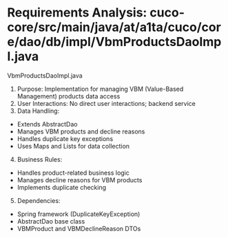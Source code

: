 # Requirements Analysis: cuco-core/src/main/java/at/a1ta/cuco/core/dao/db/impl/VbmProductsDaoImpl.java

VbmProductsDaoImpl.java
1. Purpose: Implementation for managing VBM (Value-Based Management) products data access
2. User Interactions: No direct user interactions; backend service
3. Data Handling:
- Extends AbstractDao
- Manages VBM products and decline reasons
- Handles duplicate key exceptions
- Uses Maps and Lists for data collection
4. Business Rules:
- Handles product-related business logic
- Manages decline reasons for VBM products
- Implements duplicate checking
5. Dependencies:
- Spring framework (DuplicateKeyException)
- AbstractDao base class
- VBMProduct and VBMDeclineReason DTOs